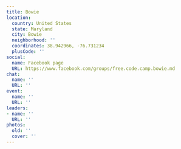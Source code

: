 ```yaml
---
title: Bowie
location:
  country: United States
  state: Maryland
  city: Bowie
  neighborhood: ''
  coordinates: 38.942966, -76.731234
  plusCode: ''
social:
  name: Facebook page
  URL: https://www.facebook.com/groups/free.code.camp.bowie.md
chat:
  name: ''
  URL: ''
event:
  name: ''
  URL: ''
leaders:
- name: ''
  URL: ''
photos:
  old: ''
  cover: ''
---
```

